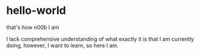 # hello-world
that's how n00b I am





I lack comprehensive understanding of what exactly it is that I am currently doing, however, I want to learn, so here I am. 

